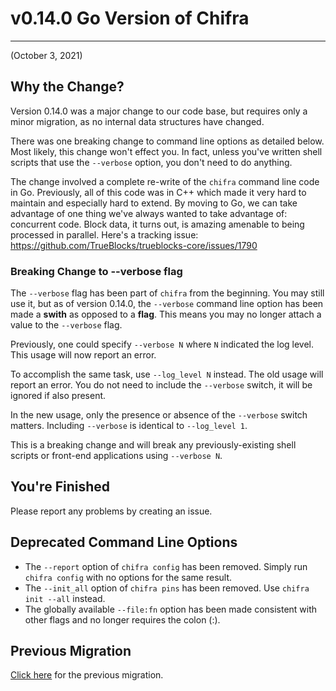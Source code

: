 # v0.14.0 Go Version of Chifra

---

(October 3, 2021)

## Why the Change?

Version 0.14.0 was a major change to our code base, but requires only a minor migration, as no internal data structures have changed.

There was one breaking change to command line options as detailed below. Most likely, this change won't effect you. In fact, unless you've written shell scripts that use the `--verbose` option, you don't need to do anything.

The change involved a complete re-write of the `chifra` command line code in Go. Previously, all of this code was in C++ which made it very hard to maintain and especially hard to extend. By moving to Go, we can take advantage of one thing we've always wanted to take advantage of: concurrent code. Block data, it turns out, is amazing amenable to being processed in parallel. Here's a tracking issue: https://github.com/TrueBlocks/trueblocks-core/issues/1790

### Breaking Change to --verbose flag

The `--verbose` flag has been part of `chifra` from the beginning. You may still use it, but as of version 0.14.0, the `--verbose` command line option has been made a **swith** as opposed to a **flag**. This means you may no longer attach a value to the `--verbose` flag.

Previously, one could specify `--verbose N` where `N` indicated the log level. This usage will now report an error.

To accomplish the same task, use `--log_level N` instead. The old usage will report an error. You do not need to include the `--verbose` switch, it will be ignored if also present.

In the new usage, only the presence or absence of the `--verbose` switch matters. Including `--verbose` is identical to `--log_level 1`.

This is a breaking change and will break any previously-existing shell scripts or front-end applications using `--verbose N`.

## You're Finished

Please report any problems by creating an issue.

## Deprecated Command Line Options

- The `--report` option of `chifra config` has been removed. Simply run `chifra config` with no options for the same result.
- The `--init_all` option of `chifra pins` has been removed. Use `chifra init --all` instead.
- The globally available `--file:fn` option has been made consistent with other flags and no longer requires the colon (:).

## Previous Migration

[Click here](./README-v0.12.1.md) for the previous migration.
